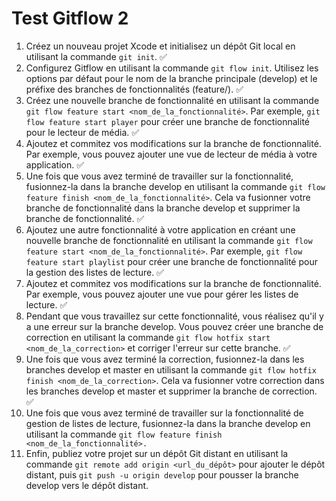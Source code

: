 # Test Gitflow 2

1. Créez un nouveau projet Xcode et initialisez un dépôt Git local en utilisant la commande `git init`. ✅
2. Configurez Gitflow en utilisant la commande `git flow init`. Utilisez les options par défaut pour le nom de la branche principale (develop) et le préfixe des branches de fonctionnalités (feature/). ✅
3. Créez une nouvelle branche de fonctionnalité en utilisant la commande `git flow feature start <nom_de_la_fonctionnalité>`. Par exemple, `git flow feature start player` pour créer une branche de fonctionnalité pour le lecteur de média. ✅
4. Ajoutez et commitez vos modifications sur la branche de fonctionnalité. Par exemple, vous pouvez ajouter une vue de lecteur de média à votre application. ✅
5. Une fois que vous avez terminé de travailler sur la fonctionnalité, fusionnez-la dans la branche develop en utilisant la commande `git flow feature finish <nom_de_la_fonctionnalité>`. Cela va fusionner votre branche de fonctionnalité dans la branche develop et supprimer la branche de fonctionnalité. ✅
6. Ajoutez une autre fonctionnalité à votre application en créant une nouvelle branche de fonctionnalité en utilisant la commande `git flow feature start <nom_de_la_fonctionnalité>`. Par exemple, `git flow feature start playlist` pour créer une branche de fonctionnalité pour la gestion des listes de lecture. ✅
7. Ajoutez et commitez vos modifications sur la branche de fonctionnalité. Par exemple, vous pouvez ajouter une vue pour gérer les listes de lecture. ✅
8. Pendant que vous travaillez sur cette fonctionnalité, vous réalisez qu'il y a une erreur sur la branche develop. Vous pouvez créer une branche de correction en utilisant la commande `git flow hotfix start <nom_de_la_correction>` et corriger l'erreur sur cette branche. ✅
9. Une fois que vous avez terminé la correction, fusionnez-la dans les branches develop et master en utilisant la commande `git flow hotfix finish <nom_de_la_correction>`. Cela va fusionner votre correction dans les branches develop et master et supprimer la branche de correction. ✅
10. Une fois que vous avez terminé de travailler sur la fonctionnalité de gestion de listes de lecture, fusionnez-la dans la branche develop en utilisant la commande `git flow feature finish <nom_de_la_fonctionnalité>.`
11. Enfin, publiez votre projet sur un dépôt Git distant en utilisant la commande `git remote add origin <url_du_dépôt>` pour ajouter le dépôt distant, puis `git push -u origin develop` pour pousser la branche develop vers le dépôt distant.